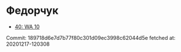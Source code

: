 # Федорчук
- [40: WA 10](40.md)

Commit: 189718d6e7d7b77f80c301d09ec3998c62044d5e
 fetched at: 20201217-120308
